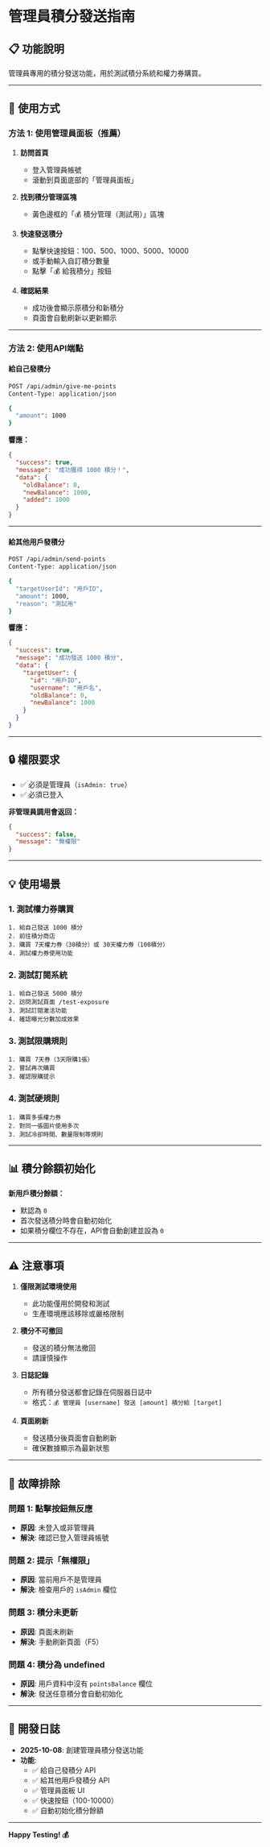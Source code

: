 # 管理員積分發送指南

## 📋 功能說明

管理員專用的積分發送功能，用於測試積分系統和權力券購買。

---

## 🎯 使用方式

### **方法 1: 使用管理員面板（推薦）**

1. **訪問首頁**
   - 登入管理員帳號
   - 滾動到頁面底部的「管理員面板」

2. **找到積分管理區塊**
   - 黃色邊框的「💰 積分管理（測試用）」區塊

3. **快速發送積分**
   - 點擊快速按鈕：100、500、1000、5000、10000
   - 或手動輸入自訂積分數量
   - 點擊「💰 給我積分」按鈕

4. **確認結果**
   - 成功後會顯示原積分和新積分
   - 頁面會自動刷新以更新顯示

---

### **方法 2: 使用API端點**

#### **給自己發積分**
```bash
POST /api/admin/give-me-points
Content-Type: application/json

{
  "amount": 1000
}
```

**響應：**
```json
{
  "success": true,
  "message": "成功獲得 1000 積分！",
  "data": {
    "oldBalance": 0,
    "newBalance": 1000,
    "added": 1000
  }
}
```

---

#### **給其他用戶發積分**
```bash
POST /api/admin/send-points
Content-Type: application/json

{
  "targetUserId": "用戶ID",
  "amount": 1000,
  "reason": "測試用"
}
```

**響應：**
```json
{
  "success": true,
  "message": "成功發送 1000 積分",
  "data": {
    "targetUser": {
      "id": "用戶ID",
      "username": "用戶名",
      "oldBalance": 0,
      "newBalance": 1000
    }
  }
}
```

---

## 🔒 權限要求

- ✅ 必須是管理員（`isAdmin: true`）
- ✅ 必須已登入

**非管理員調用會返回：**
```json
{
  "success": false,
  "message": "無權限"
}
```

---

## 💡 使用場景

### **1. 測試權力券購買**
```
1. 給自己發送 1000 積分
2. 前往積分商店
3. 購買 7天權力券（30積分）或 30天權力券（100積分）
4. 測試權力券使用功能
```

### **2. 測試訂閱系統**
```
1. 給自己發送 5000 積分
2. 訪問測試頁面 /test-exposure
3. 測試訂閱激活功能
4. 確認曝光分數加成效果
```

### **3. 測試限購規則**
```
1. 購買 7天券（3天限購1張）
2. 嘗試再次購買
3. 確認限購提示
```

### **4. 測試硬規則**
```
1. 購買多張權力券
2. 對同一張圖片使用多次
3. 測試冷卻時間、數量限制等規則
```

---

## 📊 積分餘額初始化

**新用戶積分餘額：**
- 默認為 `0`
- 首次發送積分時會自動初始化
- 如果積分欄位不存在，API會自動創建並設為 `0`

---

## ⚠️ 注意事項

1. **僅限測試環境使用**
   - 此功能僅用於開發和測試
   - 生產環境應該移除或嚴格限制

2. **積分不可撤回**
   - 發送的積分無法撤回
   - 請謹慎操作

3. **日誌記錄**
   - 所有積分發送都會記錄在伺服器日誌中
   - 格式：`💰 管理員 [username] 發送 [amount] 積分給 [target]`

4. **頁面刷新**
   - 發送積分後頁面會自動刷新
   - 確保數據顯示為最新狀態

---

## 🐛 故障排除

### **問題 1: 點擊按鈕無反應**
- **原因**: 未登入或非管理員
- **解決**: 確認已登入管理員帳號

### **問題 2: 提示「無權限」**
- **原因**: 當前用戶不是管理員
- **解決**: 檢查用戶的 `isAdmin` 欄位

### **問題 3: 積分未更新**
- **原因**: 頁面未刷新
- **解決**: 手動刷新頁面（F5）

### **問題 4: 積分為 undefined**
- **原因**: 用戶資料中沒有 `pointsBalance` 欄位
- **解決**: 發送任意積分會自動初始化

---

## 📝 開發日誌

- **2025-10-08**: 創建管理員積分發送功能
- **功能**: 
  - ✅ 給自己發積分 API
  - ✅ 給其他用戶發積分 API
  - ✅ 管理員面板 UI
  - ✅ 快速按鈕（100-10000）
  - ✅ 自動初始化積分餘額

---

**Happy Testing! 💰**


